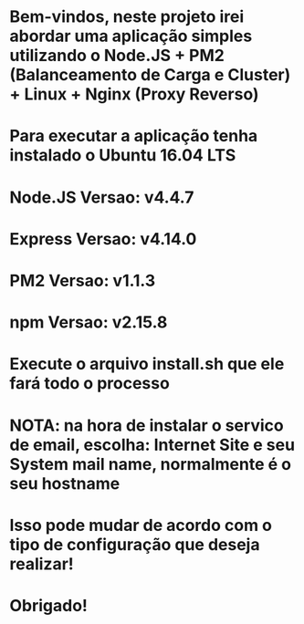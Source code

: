 # Bem-vindos, neste projeto irei abordar uma aplicação simples utilizando o Node.JS + PM2 (Balanceamento de Carga e Cluster) + Linux + Nginx (Proxy Reverso)
# Para executar a aplicação tenha instalado o Ubuntu 16.04 LTS
# Node.JS Versao: v4.4.7
# Express Versao: v4.14.0
# PM2 Versao: v1.1.3
# npm Versao: v2.15.8
# Execute o arquivo install.sh que ele fará todo o processo
# NOTA: na hora de instalar o servico de email, escolha: Internet Site e seu System mail name, normalmente é o seu hostname
# Isso pode mudar de acordo com o tipo de configuração que deseja realizar!

# Obrigado!
